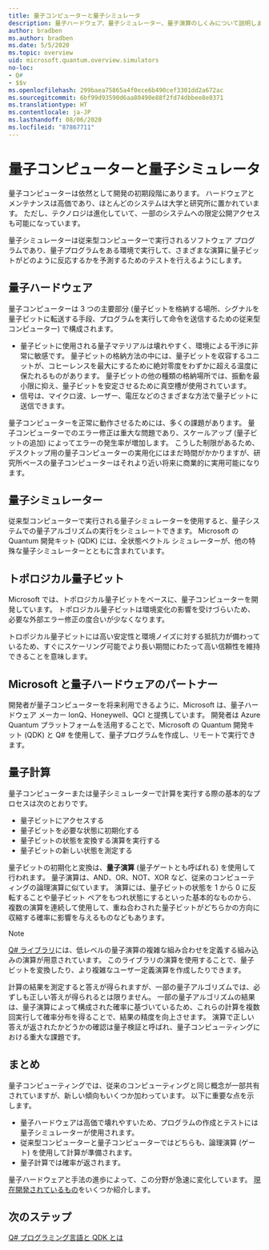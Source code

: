```yaml
---
title: 量子コンピューターと量子シミュレータ
description: 量子ハードウェア、量子シミュレーター、量子演算のしくみについて説明します。
author: bradben
ms.author: bradben
ms.date: 5/5/2020
ms.topic: overview
uid: microsoft.quantum.overview.simulators
no-loc:
- Q#
- $$v
ms.openlocfilehash: 299baea75865a4f0ece6b490cef3301dd2a672ac
ms.sourcegitcommit: 6bf99d93590d6aa80490e88f2fd74dbbee8e0371
ms.translationtype: HT
ms.contentlocale: ja-JP
ms.lasthandoff: 08/06/2020
ms.locfileid: "87867711"
---
```

# <a name="quantum-computers-and-quantum-simulators"></a>量子コンピューターと量子シミュレータ

量子コンピューターは依然として開発の初期段階にあります。 ハードウェアとメンテナンスは高価であり、ほとんどのシステムは大学と研究所に置かれています。 ただし、テクノロジは進化していて、一部のシステムへの限定公開アクセスも可能になっています。

量子シミュレーターは従来型コンピューターで実行されるソフトウェア プログラムであり、量子プログラムをある環境で実行して、さまざまな演算に量子ビットがどのように反応するかを予測するためのテストを行えるようにします。

## <a name="quantum-hardware"></a>量子ハードウェア

量子コンピューターは 3 つの主要部分 (量子ビットを格納する場所、シグナルを量子ビットに転送する手段、プログラムを実行して命令を送信するための従来型コンピューター) で構成されます。

- 量子ビットに使用される量子マテリアルは壊れやすく、環境による干渉に非常に敏感です。 量子ビットの格納方法の中には、量子ビットを収容するユニットが、コヒーレンスを最大にするために絶対零度をわずかに超える温度に保たれるものがあります。 量子ビットの他の種類の格納場所では、振動を最小限に抑え、量子ビットを安定させるために真空槽が使用されています。  
- 信号は、マイクロ波、レーザー、電圧などのさまざまな方法で量子ビットに送信できます。

量子コンピューターを正常に動作させるためには、多くの課題があります。 量子コンピューターでのエラー修正は重大な問題であり、スケールアップ (量子ビットの追加) によってエラーの発生率が増加します。 こうした制限があるため、デスクトップ用の量子コンピューターの実用化にはまだ時間がかかりますが、研究所ベースの量子コンピューターはそれより近い将来に商業的に実用可能になります。

## <a name="quantum-simulators"></a>量子シミュレーター

従来型コンピューターで実行される量子シミュレーターを使用すると、量子システムでの量子アルゴリズムの実行をシミュレートできます。  Microsoft の Quantum 開発キット (QDK) には、全状態ベクトル シミュレーターが、他の特殊な量子シミュレーターとともに含まれています。

## <a name="topological-qubit"></a>トポロジカル量子ビット

Microsoft では、トポロジカル量子ビットをベースに、量子コンピューターを開発しています。 トポロジカル量子ビットは環境変化の影響を受けづらいため、必要な外部エラー修正の度合いが少なくなります。

トロポジカル量子ビットには高い安定性と環境ノイズに対する抵抗力が備わっているため、すぐにスケーリング可能でより長い期間にわたって高い信頼性を維持できることを意味します。

## <a name="microsoft-and-quantum-hardware-partnerships"></a>Microsoft と量子ハードウェアのパートナー

開発者が量子コンピューターを将来利用できるように、Microsoft は、量子ハードウェア メーカー IonQ、Honeywell、QCI と提携しています。 開発者は Azure Quantum プラットフォームを活用することで、Microsoft の Quantum 開発キット (QDK) と Q# を使用して、量子プログラムを作成し、リモートで実行できます。

## <a name="quantum-computations"></a>量子計算

量子コンピューターまたは量子シミュレーターで計算を実行する際の基本的なプロセスは次のとおりです。

- 量子ビットにアクセスする
- 量子ビットを必要な状態に初期化する
- 量子ビットの状態を変換する演算を実行する
- 量子ビットの新しい状態を測定する

量子ビットの初期化と変換は、**量子演算** (量子ゲートとも呼ばれる) を使用して行われます。 量子演算は、AND、OR、NOT、XOR など、従来のコンピューティングの論理演算に似ています。 演算には、量子ビットの状態を 1 から 0 に反転することや量子ビット ペアをもつれ状態にするといった基本的なものから、複数の演算を連続して使用して、重ね合わされた量子ビットがどちらかの方向に収縮する確率に影響を与えるものなどもあります。

> [!NOTE] 
> [Q# ライブラリ](xref:microsoft.quantum.libraries)には、低レベルの量子演算の複雑な組み合わせを定義する組み込みの演算が用意されています。 このライブラリの演算を使用することで、量子ビットを変換したり、より複雑なユーザー定義演算を作成したりできます。  

計算の結果を測定すると答えが得られますが、一部の量子アルゴリズムでは、必ずしも正しい答えが得られるとは限りません。 一部の量子アルゴリズムの結果は、量子演算によって構成された確率に基づいているため、これらの計算を複数回実行して確率分布を得ることで、結果の精度を向上させます。  演算で正しい答えが返されたかどうかの確認は量子検証と呼ばれ、量子コンピューティングにおける重大な課題です。

## <a name="summary"></a>まとめ

量子コンピューティングでは、従来のコンピューティングと同じ概念が一部共有されていますが、新しい傾向もいくつか加わっています。 以下に重要な点を示します。

- 量子ハードウェアは高価で壊れやすいため、プログラムの作成とテストには量子シミュレーターが使用されます。
- 従来型コンピューターと量子コンピューターではどちらも、論理演算 (ゲート) を使用して計算が準備されます。
- 量子計算では確率が返されます。

量子ハードウェアと手法の進歩によって、この分野が急速に変化しています。 [現在開発されているもの](https://phys.org/search/?search=quantum+computer&s=0)をいくつか紹介します。

## <a name="next-steps"></a>次のステップ

[Q# プログラミング言語と QDK とは](xref:microsoft.quantum.overview.q-sharp)
